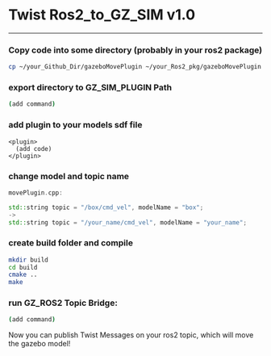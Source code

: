 # Twist Ros2_to_GZ_SIM v1.0
---
### Copy code into some directory (probably in your ros2 package)
```bash
cp ~/your_Github_Dir/gazeboMovePlugin ~/your_Ros2_pkg/gazeboMovePlugin
```

### export directory to GZ_SIM_PLUGIN Path
```bash
(add command)
```
### add plugin to your models sdf file
```
<plugin>
  (add code)
</plugin>
```

### change model and topic name
```c++
movePlugin.cpp:

std::string topic = "/box/cmd_vel", modelName = "box";
->
std::string topic = "/your_name/cmd_vel", modelName = "your_name";
```

### create build folder and compile
```bash
mkdir build
cd build
cmake ..
make
```

### run GZ_ROS2 Topic Bridge:
```bash
(add command)
```

Now you can publish Twist Messages on your ros2 topic, which will move the gazebo model!

